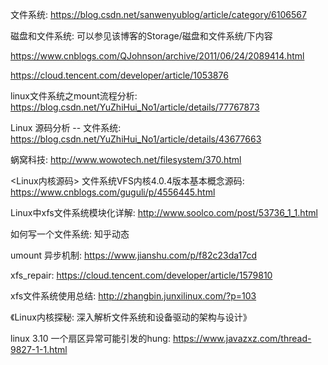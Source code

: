 文件系统: https://blog.csdn.net/sanwenyublog/article/category/6106567

磁盘和文件系统: 可以参见该博客的Storage/磁盘和文件系统/下内容

https://www.cnblogs.com/QJohnson/archive/2011/06/24/2089414.html

https://cloud.tencent.com/developer/article/1053876

linux文件系统之mount流程分析: https://blog.csdn.net/YuZhiHui_No1/article/details/77767873

Linux 源码分析 -- 文件系统: https://blog.csdn.net/YuZhiHui_No1/article/details/43677663

蜗窝科技: http://www.wowotech.net/filesystem/370.html

<Linux内核源码> 文件系统VFS内核4.0.4版本基本概念源码: https://www.cnblogs.com/guguli/p/4556445.html

Linux中xfs文件系统模块化详解: http://www.soolco.com/post/53736_1_1.html

如何写一个文件系统: 知乎动态

umount 异步机制: https://www.jianshu.com/p/f82c23da17cd


xfs_repair: https://cloud.tencent.com/developer/article/1579810

xfs文件系统使用总结: http://zhangbin.junxilinux.com/?p=103


《Linux内核探秘: 深入解析文件系统和设备驱动的架构与设计》


linux 3.10 一个扇区异常可能引发的hung: https://www.javazxz.com/thread-9827-1-1.html